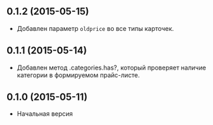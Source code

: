 ## 0.1.2 (2015-05-15)

* Добавлен параметр `oldprice` во все типы карточек.

## 0.1.1 (2015-05-14)

* Добавлен метод .categories.has?, который проверяет наличие категории в формируемом прайс-листе.


## 0.1.0 (2015-05-11)

* Начальная версия
